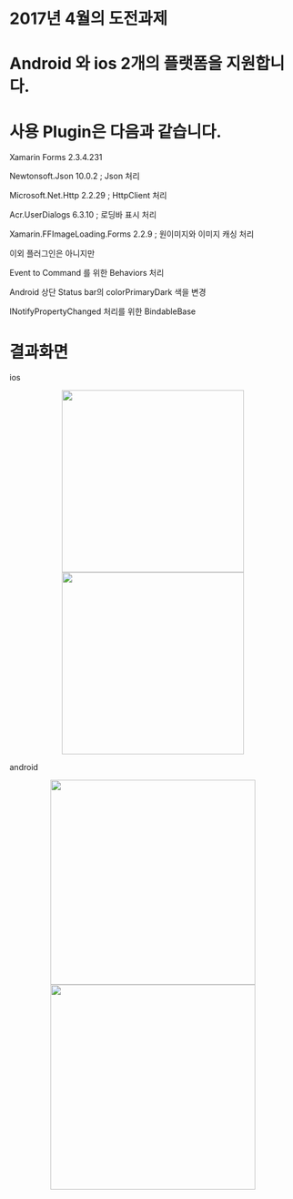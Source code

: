 # 2017년 4월의 도전과제

# Android 와 ios 2개의 플랫폼을 지원합니다.

# 사용 Plugin은 다음과 같습니다.

  Xamarin Forms 2.3.4.231
  
  Newtonsoft.Json 10.0.2                   ; Json 처리
  
  Microsoft.Net.Http 2.2.29                ; HttpClient 처리
  
  Acr.UserDialogs 6.3.10                   ; 로딩바 표시 처리
  
  Xamarin.FFImageLoading.Forms  2.2.9      ; 원이미지와 이미지 캐싱 처리 
  
  
  이외 플러그인은 아니지만 
  
  Event to Command 를 위한 Behaviors 처리
  
  Android 상단 Status bar의 colorPrimaryDark 색을 변경
  
  INotifyPropertyChanged 처리를 위한 BindableBase
  
  
#  결과화면
  
  ios
  <p align="center">
  <img src="https://raw.githubusercontent.com/rtrue/challenge-201704/master/screen/ios_list.jpg" width="320"/>
  <img src="https://raw.githubusercontent.com/rtrue/challenge-201704/master/screen/ios_detail.jpg" width="320"/>
	</p>
	android
	<p align="center">
  <img src="https://raw.githubusercontent.com/rtrue/challenge-201704/master/screen/android_list.jpg" width="360"/>
  <img src="https://raw.githubusercontent.com/rtrue/challenge-201704/master/screen/android_detail.jpg" width="360"/>
	</p>